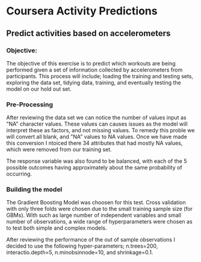 # Coursera Activity Predictions
## Predict activities based on accelerometers

### Objective: 
The objective of this exercise is to predict which workouts are being performed given a set of information collected by accelerometers from participants. This process will include; loading the training and testing sets, exploring the data set, tidying data, training, and eventually testing the model on our hold out set. 

### Pre-Processing 
After reviewing the data set we can notice the number of values input as "NA" character values. These values can causes issues as the model will interpret these as factors, and not missing values. To remedy this proble we will convert all blank, and "NA" values to NA values. Once we have made this conversion I ntoiced there 34 attributes that had mostly NA values, which were removed from our training set. 

The response variable was also found to be balanced, with each of the 5 possible outcomes having approximately about the same probability of occurring. 

### Building the model
The Gradient Boosting Model was choosen for this test. Cross validation with only three folds were chosen due to the small training sample size (for GBMs). With such as large number of independent variables and small number of observations, a wide range of hyperparameters were chosen as to test both simple and complex models. 

After reviewing the performance of the out of sample observations I decided to use the following hyper-parameters; n.trees=200, interactio.depth=5, n.minobsinnode=10, and shrinkage=0.1.

